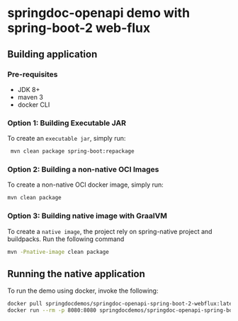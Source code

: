 # springdoc-openapi demo with spring-boot-2 web-flux

## Building application

### Pre-requisites
- JDK 8+
- maven 3
- docker CLI

### Option 1: Building Executable JAR
To create an `executable jar`, simply run:

```sh
 mvn clean package spring-boot:repackage
```

### Option 2: Building a non-native OCI Images
To create a non-native OCI docker image, simply run:

```sh
mvn clean package
```

### Option 3: Building native image with GraalVM
To create a `native image`, the project rely on spring-native project and buildpacks.
Run the following command

```sh
mvn -Pnative-image clean package
```

## Running the native application

To run the demo using docker, invoke the following:

```sh
docker pull springdocdemos/springdoc-openapi-spring-boot-2-webflux:latest
docker run --rm -p 8080:8080 springdocdemos/springdoc-openapi-spring-boot-2-webflux:latest
```

